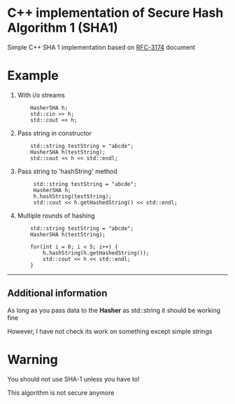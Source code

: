 # C++ implementation of Secure Hash Algorithm 1 (SHA1)
Simple C++ SHA 1 implementation based on [RFC-3174](https://tools.ietf.org/html/rfc3174) document

# Example

1. With i/o streams

    ```
        HasherSHA h;
        std::cin >> h;
        std::cout << h;
    ```

2. Pass string in constructor

    ```
        std::string testString = "abcde";
        HasherSHA h(testString);
        std::cout << h << std::endl;
    ```
3. Pass string to 'hashString' method
   ```
        std::string testString = "abcde";
        HasherSHA h;
        h.hashString(testString);
        std::cout << h.getHashedString() << std::endl;
   ```
4. Multiple rounds of hashing
   ```
       std::string testString = "abcde";
       HasherSHA h(testString);
   
       for(int i = 0; i < 5; i++) {
           h.hashString(h.getHashedString());
           std::cout << h << std::endl;
       }
   
   ```
   
---
## Additional information
As long as you pass data to the **Hasher** as std::string it should be working fine

However, I have not check its work on something except simple strings

# Warning

You should not use SHA-1 unless you have to!

This algorithm is not secure anymore